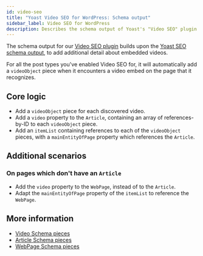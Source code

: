 ```yaml
---
id: video-seo
title: "Yoast Video SEO for WordPress: Schema output"
sidebar_label: Video SEO for WordPress
description: Describes the schema output of Yoast's "Video SEO" plugin for WordPress.
---
```

The schema output for our [Video SEO plugin](https://yoast.com/wordpress/plugins/video-seo/) builds upon the [Yoast SEO schema output](yoast-seo.md), to add additional detail about embedded videos.

For all the post types you've enabled Video SEO for, it will automatically add a  `videoObject`  piece when it encounters a video embed on the page that it recognizes.

## Core logic
* Add a `videoObject` piece for each discovered video.
* Add a `video` property to the `Article`, containing an array of references-by-ID to each `videoObject` piece.
* Add an `itemList` containing references to each of the `videoObject` pieces, with a `mainEntityOfPage` property which references the `Article`.

## Additional scenarios

### On pages which don't have an `Article`
* Add the `video` property to the `WebPage`, instead of to the `Article`.
* Adapt the `mainEntityOfPage` property of the `itemList` to reference the `WebPage`.

## More information
* [Video Schema pieces](../pieces/video.md)
* [Article Schema pieces](../pieces/article.md)
* [WebPage Schema pieces](../pieces/webpage.md)
